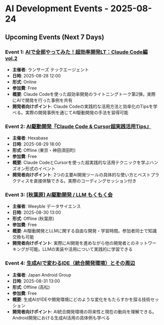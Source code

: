 # AI Development Events - 2025-08-24

## Upcoming Events (Next 7 Days)

### Event 1: [AIで全部やってみた！超効率開発LT：Claude Code編 vol.2](https://lancersagent.connpass.com/event/364659/)
- **主催者**: ランサーズ テックエージェント
- **日時**: 2025-08-28 12:00
- **形式**: Online
- **参加費**: Free
- **概要**: Claude Codeを使った超効率開発のライトニングトーク第2弾。実際にAIで開発を行った事例を共有
- **開発者向けポイント**: Claude Codeの実践的な活用方法と効率化のTipsを学べる。実際の開発事例を通じてAI駆動開発の手法を習得可能

### Event 2: [AI駆動開発『Claude Code & Cursor超実践活用Tips』](https://hexabase.connpass.com/event/364909/)
- **主催者**: Hexabase
- **日時**: 2025-08-29 18:00
- **形式**: Offline (東京・神田須田町)
- **参加費**: Free
- **概要**: Claude CodeとCursorを使った超実践的な活用テクニックを学ぶハンズオン形式のイベント
- **開発者向けポイント**: 2つの主要AI開発ツールの具体的な使い方とベストプラクティスを直接体験できる。実際のコーディングセッション付き

### Event 3: [[秋葉原] AI駆動開発 / LLM もくもく会](https://weeyble-data.connpass.com/event/366748/)
- **主催者**: Weeyble データサイエンス
- **日時**: 2025-08-30 13:00
- **形式**: Offline (秋葉原)
- **参加費**: Free
- **概要**: AI駆動開発とLLMに関する自由な開発・学習時間。参加者同士で知識交換も可能
- **開発者向けポイント**: 実際にAI開発を進めながら他の開発者とのネットワーキングが可能。LLMの実装や活用について実践的に学習できる

### Event 4: [生成AIで変わるIDE（統合開発環境）とその周辺](https://japan-android-group.connpass.com/event/363895/)
- **主催者**: Japan Android Group
- **日時**: 2025-08-31 13:00
- **形式**: Offline (高松)
- **参加費**: Free
- **概要**: 生成AIがIDEや開発環境にどのような変化をもたらすかを探る技術セッション
- **開発者向けポイント**: AI統合開発環境の将来性と現在の動向を理解できる。Android開発における生成AI活用の具体例も学べる
